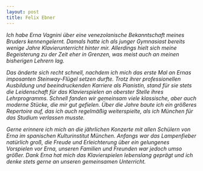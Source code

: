 ```yaml
---
layout: post
title: Felix Ebner
---
```


*Ich habe Erna Vagnini über eine venezolanische Bekanntschaft meines Bruders kennengelernt. Damals hatte ich als junger Gymnasiast bereits wenige Jahre Klavierunterricht hinter mir. Allerdings hielt sich meine Begeisterung zu der Zeit eher in Grenzen, was meist auch an meinen bisherigen Lehrern lag.*

*Das änderte sich recht schnell, nachdem ich mich das erste Mal an Ernas imposanten Steinway-Flügel setzen durfte. Trotz ihrer professionellen Ausbildung und beeindruckenden Karriere als Pianistin, stand für sie stets die Leidenschaft für das Klavierspielen an oberster Stelle ihres Lehrprogramms. Schnell fanden wir gemeinsam viele klassische, aber auch moderne Stücke, die mir gut gefielen. Über die Jahre baute ich ein größeres Repertoire auf, das ich auch regelmäßig weiterspielte, als ich München für das Studium verlassen musste.*

*Gerne erinnere ich mich an die jährlichen Konzerte mit allen Schülern von Erna im spanischen Kulturinstitut München. Anfangs war das Lampenfieber natürlich groß, die Freude und Erleichterung über ein gelungenes Vorspielen vor Erna, unseren Familien und Freunden war jedoch umso größer. Dank Erna hat mich das Klavierspielen lebenslang geprägt und ich denke stets gerne an unseren gemeinsamen Unterricht.*
